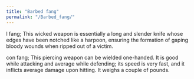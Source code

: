 ```yaml
---
title: "Barbed fang"
permalink: "/Barbed_fang/"
---
```


l fang; This wicked weapon is essentially a long and slender knife whose
edges have been notched like a harpoon, ensuring the formation of gaping
bloody wounds when ripped out of a victim.

con fang; This piercing weapon can be wielded one-handed. It is good
while attacking and average while defending; its speed is very fast, and
it inflicts average damage upon hitting. It weighs a couple of pounds.